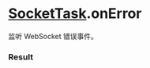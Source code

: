 # [SocketTask](../SocketTask.md).onError

监听 WebSocket 错误事件。

### Result

<Results :data="results" />

<script setup>
const results = [
  {
    name: 'errMsg',
    type: 'string',
    desc: '错误信息',
    version: '0.1.0',
  }
]
</script>
